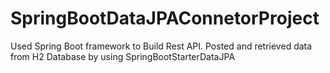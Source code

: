 # SpringBootDataJPAConnetorProject
Used Spring Boot framework to Build Rest API. Posted and retrieved data from H2 Database by using SpringBootStarterDataJPA
